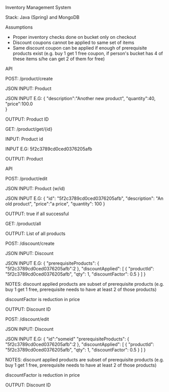 Inventory Management System 

Stack: Java (Spring) and MongoDB 

Assumptions 
 - Proper inventory checks done on bucket only on checkout 
 - Discount coupons cannot be applied to same set of items 
 - Same discount coupon can be applied if enough of prerequisite products exist (e.g. buy 1 get 1 free coupon, if person's bucket has 4 of these items s/he can get 2 of them for free) 
 
API 

POST: /product/create

JSON INPUT: Product 

JSON INPUT E.G: {
    "description":"Another new product",
    "quantity":40, 
    "price":100.0    
}

OUTPUT: Product ID 



GET: /product/get/{id}

INPUT: Product id 

INPUT E.G: 5f2c3789cd0ced0376205afb

OUTPUT: Product

API 

POST: /product/edit

JSON INPUT: Product (w/id)

JSON INPUT E.G: {
    "id": "5f2c3789cd0ced0376205afb",
    "description": "An old product",
    "price":"a price",
    "quantity": 100
}

OUTPUT: true if all successful


GET: /product/all

OUTPUT: List of all products


POST: /discount/create

JSON INPUT: Discount 

JSON INPUT E.G: {
    "prerequisiteProducts": {
        "5f2c3789cd0ced0376205afb":2
    },
    "discountApplied": [
        {
            "productId": "5f2c3789cd0ced0376205afb",
            "qty": 1,
            "discountFactor": 0.5
        }
    ]
}

NOTES: discount applied products are subset of prerequisite products (e.g. buy 1 get 1 free, prerequisite needs to have at least 2 of those products) 

discountFactor is reduction in price 

OUTPUT: Discount ID 


POST: /discount/edit

JSON INPUT: Discount 

JSON INPUT E.G: {
    "id":"someid"
    "prerequisiteProducts": {
        "5f2c3789cd0ced0376205afb":2
    },
    "discountApplied": [
        {
            "productId": "5f2c3789cd0ced0376205afb",
            "qty": 1,
            "discountFactor": 0.5
        }
    ]
}

NOTES: discount applied products are subset of prerequisite products (e.g. buy 1 get 1 free, prerequisite needs to have at least 2 of those products) 

discountFactor is reduction in price 

OUTPUT: Discount ID 

